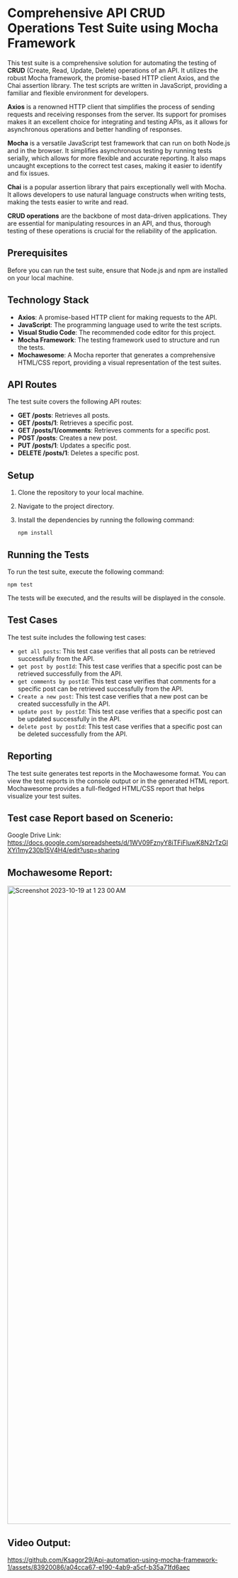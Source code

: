 # Comprehensive API CRUD Operations Test Suite using Mocha Framework

This test suite is a comprehensive solution for automating the testing of **CRUD** (Create, Read, Update, Delete) operations of an API. It utilizes the robust Mocha framework, the promise-based HTTP client Axios, and the Chai assertion library. The test scripts are written in JavaScript, providing a familiar and flexible environment for developers.


**Axios** is a renowned HTTP client that simplifies the process of sending requests and receiving responses from the server. Its support for promises makes it an excellent choice for integrating and testing APIs, as it allows for asynchronous operations and better handling of responses.


**Mocha** is a versatile JavaScript test framework that can run on both Node.js and in the browser. It simplifies asynchronous testing by running tests serially, which allows for more flexible and accurate reporting. It also maps uncaught exceptions to the correct test cases, making it easier to identify and fix issues.

**Chai** is a popular assertion library that pairs exceptionally well with Mocha. It allows developers to use natural language constructs when writing tests, making the tests easier to write and read.

**CRUD operations** are the backbone of most data-driven applications. They are essential for manipulating resources in an API, and thus, thorough testing of these operations is crucial for the reliability of the application.


## Prerequisites

Before you can run the test suite, ensure that Node.js and npm are installed on your local machine.

## Technology Stack

- **Axios**: A promise-based HTTP client for making requests to the API.
- **JavaScript**: The programming language used to write the test scripts.
- **Visual Studio Code**: The recommended code editor for this project.
- **Mocha Framework**: The testing framework used to structure and run the tests.
- **Mochawesome**: A Mocha reporter that generates a comprehensive HTML/CSS report, providing a visual representation of the test suites.

## API Routes

The test suite covers the following API routes:

- **GET /posts**: Retrieves all posts.
- **GET /posts/1**: Retrieves a specific post.
- **GET /posts/1/comments**: Retrieves comments for a specific post.
- **POST /posts**: Creates a new post.
- **PUT /posts/1**: Updates a specific post.
- **DELETE /posts/1**: Deletes a specific post.


## Setup

1. Clone the repository to your local machine.
2. Navigate to the project directory.
3. Install the dependencies by running the following command:

   ```
   npm install
   ```

## Running the Tests

To run the test suite, execute the following command:

```
npm test
```

The tests will be executed, and the results will be displayed in the console.

## Test Cases

The test suite includes the following test cases:

- `get all posts`: This test case verifies that all posts can be retrieved successfully from the API.
- `get post by postId`: This test case verifies that a specific post can be retrieved successfully from the API.
- `get comments by postId`: This test case verifies that comments for a specific post can be retrieved successfully from the API.
- `Create a new post`: This test case verifies that a new post can be created successfully in the API.
- `update post by postId`: This test case verifies that a specific post can be updated successfully in the API.
- `delete post by postId`: This test case verifies that a specific post can be deleted successfully from the API.



## Reporting

The test suite generates test reports in the Mochawesome format. You can view the test reports in the console output or in the generated HTML report. Mochawesome provides a full-fledged HTML/CSS report that helps visualize your test suites.


## Test case Report based on Scenerio:
Google Drive Link: https://docs.google.com/spreadsheets/d/1WV09FznyY8iTFiFluwK8N2rTzGlXYi1my230b15V4H4/edit?usp=sharing

## Mochawesome Report:

<img width="1440" alt="Screenshot 2023-10-19 at 1 23 00 AM" src="https://github.com/Ksagor29/Api-automation-using-mocha-framework-1/assets/83920086/3884f845-7427-49ab-a0f2-90eba593c762">

## Video Output:



https://github.com/Ksagor29/Api-automation-using-mocha-framework-1/assets/83920086/a04cca67-e190-4ab9-a5cf-b35a71fd6aec




